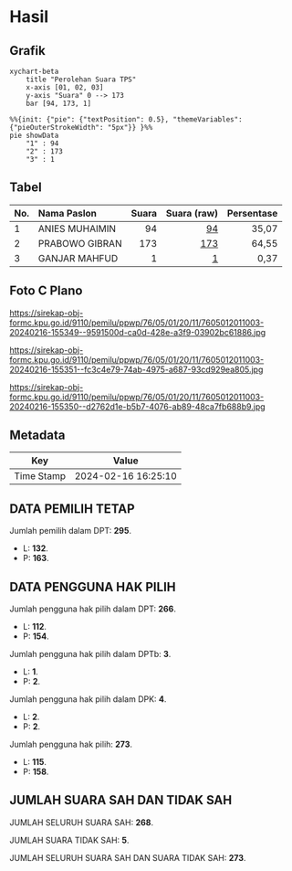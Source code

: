 # Hasil

## Grafik

```mermaid
xychart-beta
    title "Perolehan Suara TPS"
    x-axis [01, 02, 03]
    y-axis "Suara" 0 --> 173
    bar [94, 173, 1]
```

```mermaid
%%{init: {"pie": {"textPosition": 0.5}, "themeVariables": {"pieOuterStrokeWidth": "5px"}} }%%
pie showData
    "1" : 94
    "2" : 173
    "3" : 1
```

## Tabel

| No. | Nama Paslon    | Suara | Suara (raw) | Persentase |
|:--- |:-------------- | -----:| -----------:| ----------:|
| 1   | ANIES MUHAIMIN | 94    | [94][p-1]   | 35,07      |
| 2   | PRABOWO GIBRAN | 173   | [173][p-2]  | 64,55      |
| 3   | GANJAR MAHFUD  | 1     | [1][p-3]    | 0,37       |


[p-1]: https://github.com/gigit-pemilu/pemilu-2024-76-sulawesi-barat/blob/main/pilpres/hitung-suara/sub/76-sulawesi-barat/sub/05-majene/sub/01-banggae/sub/2011-palipi-soreang/sub/003-tps/sub/paslon-1.txt
[p-2]: https://github.com/gigit-pemilu/pemilu-2024-76-sulawesi-barat/blob/main/pilpres/hitung-suara/sub/76-sulawesi-barat/sub/05-majene/sub/01-banggae/sub/2011-palipi-soreang/sub/003-tps/sub/paslon-2.txt
[p-3]: https://github.com/gigit-pemilu/pemilu-2024-76-sulawesi-barat/blob/main/pilpres/hitung-suara/sub/76-sulawesi-barat/sub/05-majene/sub/01-banggae/sub/2011-palipi-soreang/sub/003-tps/sub/paslon-3.txt

## Foto C Plano

https://sirekap-obj-formc.kpu.go.id/9110/pemilu/ppwp/76/05/01/20/11/7605012011003-20240216-155349--9591500d-ca0d-428e-a3f9-03902bc61886.jpg

https://sirekap-obj-formc.kpu.go.id/9110/pemilu/ppwp/76/05/01/20/11/7605012011003-20240216-155351--fc3c4e79-74ab-4975-a687-93cd929ea805.jpg

https://sirekap-obj-formc.kpu.go.id/9110/pemilu/ppwp/76/05/01/20/11/7605012011003-20240216-155350--d2762d1e-b5b7-4076-ab89-48ca7fb688b9.jpg


## Metadata

| Key        | Value               |
| ---------- | ------------------- |
| Time Stamp | 2024-02-16 16:25:10 |


## DATA PEMILIH TETAP

Jumlah pemilih dalam DPT: **295**.
 * L: **132**.
 * P: **163**.

## DATA PENGGUNA HAK PILIH

Jumlah pengguna hak pilih dalam DPT: **266**.
 * L: **112**.
 * P: **154**.

Jumlah pengguna hak pilih dalam DPTb: **3**.
 * L: **1**.
 * P: **2**.

Jumlah pengguna hak pilih dalam DPK: **4**.
 * L: **2**.
 * P: **2**.

Jumlah pengguna hak pilih: **273**.
 * L: **115**.
 * P: **158**.

## JUMLAH SUARA SAH DAN TIDAK SAH

JUMLAH SELURUH SUARA SAH: **268**.

JUMLAH SUARA TIDAK SAH: **5**.

JUMLAH SELURUH SUARA SAH DAN SUARA TIDAK SAH: **273**.


